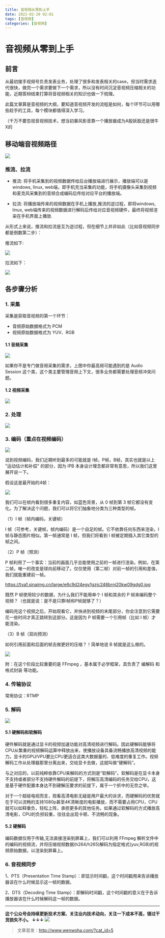 ```yaml
---
title: 音视频从零到上手
date: 2022-02-20 02:01
tags: [音视频]
categories: [音视频]
---
```


# 音视频从零到上手

## 前言

从最初接手视频号负责发表业务，处理了很多和发表相关的case，但当时需求迭代很快，做完一个需求要做下一个需求，所以没有时间沉淀音视频压缩相关的功能，近期答辩结束打算将音视频相关的知识也做一下梳理。

此篇文章算是音视频的大纲，要知道音视频开发的流程是如何，每个环节可以用哪些趁手的工具，每个模块都值得深入学习。

（千万不要忽视音视频技术，想当初暴风影音靠一个播放器成为A股妖股还是很牛X的

## 移动端音视频路径

![](https://tva1.sinaimg.cn/large/e6c9d24egy1gzjc9sz89wj20ki0l340h.jpg)

### 推流、拉流

- 推流: 将手机采集到的视频数据传给后台播放端进行展示，播放端可以是windows, linux, web端，即手机充当采集的功能，将手机摄像头采集到视频和麦克风采集到的音频合成编码后传给对应平台的播放端。

- 拉流: 将播放端传来的视频数据在手机上播放,推流的逆过程，即将windows, linux, web端传来的视频数据进行解码后传给对应音视频硬件，最终将视频渲染在手机界面上播放.

从形式上来说，推流和拉流是互为逆过程，但在细节上并非如此（比如音视频同步都是倒数第二步）：

推流如下:

![](https://tva1.sinaimg.cn/large/e6c9d24egy1gzj7c1z01hj20t50ftmz4.jpg)

拉流如下：

![](https://tva1.sinaimg.cn/large/e6c9d24egy1gzj7c3h6erj20rr0k9jtf.jpg)

## 各步骤分析

### 1. 采集

采集是获取音视频的第一个环节：

- 音频原始数据格式为 PCM
- 视频原始数据格式为 YUV、RGB

#### 1.1 音频采集

![](https://tva1.sinaimg.cn/large/e6c9d24egy1gzj8li9184j21560gf0vb.jpg)

如果你不是专门做音频采集的需求，上图中你最高频可能遇到的是 Audio Session 这个类，这个类主要管理音频上下文，很多业务都需要处理音频冲突问题。

#### 1.2 视频采集

![](https://tva1.sinaimg.cn/large/e6c9d24egy1gzj8rzru2ij20o40fl0u7.jpg)

### 2. 处理

![](https://tva1.sinaimg.cn/large/e6c9d24egy1gzj91vmaarj20l20h8q4e.jpg)

### 3. 编码（重点在视频编码）

![](https://tva1.sinaimg.cn/large/e6c9d24egy1gzjcbk3046j20w40h2wh1.jpg)

说到视频编码，我们近期听到最多的可能就是 I帧，P帧，B帧，其实也就是以上 "运动估计和补偿" 的部分，因为 IPB 本身设计理念都非常有意思，所以我们这里展开说一下。

假设这是最开始的4帧：

![](https://tva1.sinaimg.cn/large/e6c9d24egy1gzjc0xc164j20w008owf2.jpg)

我们可以在帧内看到很多重复内容，如蓝色背景，从 0 帧到第 3 帧它都没有变化。为了解决这个问题，我们可以将它们抽象地分类为三种类型的帧。

（1）I 帧（帧内编码，关键帧）

I 帧（可参考，关键帧，帧内编码）是一个自足的帧。它不依靠任何东西来渲染，I 帧与静态图片相似。第一帧通常是 I 帧，但我们将看到 I 帧被定期插入其它类型的帧之间。

（2）P 帧（预测）

P 帧利用了一个事实：当前的画面几乎总能使用之前的一帧进行渲染。例如，在第二帧，唯一的改变是球向前移动了。仅仅使用（第二帧）对前一帧的引用和差值，我们就能重建前一帧。

https://tva1.sinaimg.cn/large/e6c9d24egy1gzjc246brnj20kw09gdg0.jpg

既然 P 帧使用较少的数据，为什么我们不能用单个 I 帧和其余的 P 帧来编码整个视频？（也就是说：是不是只靠I帧和P帧就够了？）

编码完这个视频之后，开始观看它，并快进到视频的末尾部分，你会注意到它需要花一些时间才真正跳转到这部分。这是因为 P 帧需要一个引用帧（比如 I 帧）才能渲染。

（3）B 帧（双向预测）

如何引用前面和后面的帧去做更好的压缩？！简单地说 B 帧就是这么做的。

![](https://tva1.sinaimg.cn/large/e6c9d24egy1gzjc3lwby7j20u408wmxk.jpg)

附：在这个阶段比较重要的是 FFmpeg ，基本属于必学框架，其负责了 编解码 和 格式封装 等功能。

### 4. 传输协议

常用协议：RTMP

### 5. 解码

![](https://tva1.sinaimg.cn/large/e6c9d24egy1gzjcvkcfc4j20g50axwf6.jpg)

#### 5.1 硬解码和软解码

硬件解码就是通过显卡的视频加速功能对高清视频进行解码。因此硬解码能够将CPU从繁重的视频解码运算中释放出来，使播放设备具备流畅播放高清视频的能力。显卡的GPU/VPU要比CPU更适合这类大数据量的、低难度的重复工作。视频解码工作从处理器那里分离出来，交给显卡去做，这就叫做“硬解码”。

与之对应的，以前纯粹依靠CPU来解码的方式则是“软解码”。软解码是在显卡本身不支持或者部分不支持硬件解码的前提下，将解压高清编码的任务交给CPU，这是基于硬件配置本身达不到硬解压要求的前提下，属于一个折中的无奈之举。

对于一个超级电视而言，观看高清电影无疑是用户最大的诉求，而硬解码的优势就在于可以流畅的支持1080p甚至4K清晰度的电影播放，而不需要占用CPU，CPU就可以如释重负，轻松上阵，承担更多的其他任务。如果通过软解码的方式播放高清电影，CPU的负担较重，往往会出现卡顿、不流畅的现象。

#### 5.2 硬解码

编码数据仅用于传输,无法直接渲染到屏幕上，我们可以利用 FFmpeg 解析文件中的编码的视频流，并将压缩视频数据(h264/h265)解码为指定格式(yuv,RGB)的视频原始数据，以渲染到屏幕上。

### 6. 音视频同步

1、PTS（Presentation Time Stamp）：即显示时间戳，这个时间戳用来告诉播放器该在什么时候显示这一帧的数据。 

2、DTS（Decoding Time Stamp）：即解码时间戳，这个时间戳的意义在于告诉播放器该在什么时候解码这一帧的数据。



------
**这个公众号会持续更新技术方案、关注业内技术动向，关注一下成本不高，错过干货损失不小。
↓↓↓**
![](https://tva1.sinaimg.cn/large/e6c9d24egy1gzzmv1p67mj21bi0hcwgh.jpg)

> 文章首发：http://www.wenwoha.com/?cat_id=5